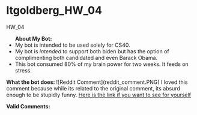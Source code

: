 # ltgoldberg_HW_04
 HW_04

<ul> <b> About My Bot: </b>
    <li> My bot is intended to be used solely for CS40. </li>
    <li> My bot is <i> intended </i> to support both biden but has the option of complimenting both candidated and even Barack Obama. </li>
    <li> This bot consumed 80% of my brain power for two weeks. It feeds on stress. </li>
</ul>

<p> </p>
<b> What the bot does: </b>
![Reddit Comment](reddit_comment.PNG)
I loved this comment because while its related to the original comment, its absurd enough to be stupidly funny. 
<a href= "https://www.reddit.com/r/BotTown2/comments/r29czx/comment/hmfh0y5/?utm_source=reddit&utm_medium=web2x&context=3"> Here is the link if you want to see for yourself </a>

<b> Valid Comments: </b>
```
